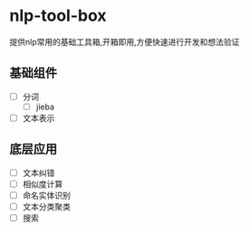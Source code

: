 # nlp-tool-box
提供nlp常用的基础工具箱,开箱即用,方便快速进行开发和想法验证


## 基础组件
- [ ] 分词
    - [ ] jieba
- [ ] 文本表示

## 底层应用
- [ ] 文本纠错
- [ ] 相似度计算
- [ ] 命名实体识别
- [ ] 文本分类聚类
- [ ] 搜索